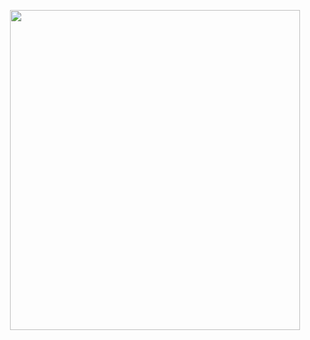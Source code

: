 <p align="center">
  <img width="464" height="512" src="https://cdn.discordapp.com/attachments/547262490493321267/1100701119937785937/emoji.gif">
</p>
